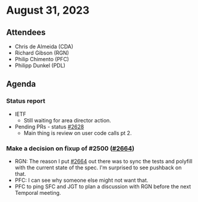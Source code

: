# August 31, 2023

## Attendees
- Chris de Almeida (CDA)
- Richard Gibson (RGN)
- Philip Chimento (PFC)
- Philipp Dunkel (PDL)

## Agenda

### Status report
- IETF
    - Still waiting for area director action.
- Pending PRs - status [#2628](https://github.com/tc39/proposal-temporal/issues/2628)
    - Main thing is review on user code calls pt 2.

### Make a decision on fixup of #2500 ([#2664](https://github.com/tc39/proposal-temporal/issues/2664))
- RGN: The reason I put [#2664](https://github.com/tc39/proposal-temporal/issues/2664) out there was to sync the tests and polyfill with the current state of the spec. I'm surprised to see pushback on that.
- PFC: I can see why someone else might not want that.
- PFC to ping SFC and JGT to plan a discussion with RGN before the next Temporal meeting.
